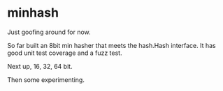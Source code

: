 # minhash

Just goofing around for now.

So far built an 8bit min hasher that meets the hash.Hash interface. It has good unit test coverage and a fuzz test.

Next up, 16, 32, 64 bit.

Then some experimenting.
